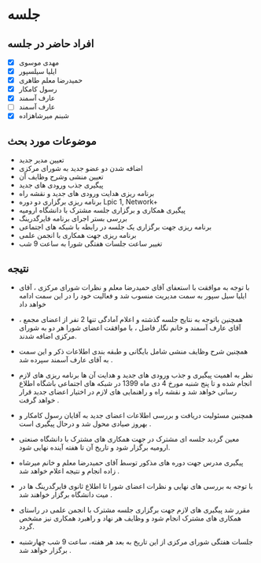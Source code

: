 # جلسه

## افراد حاضر در جلسه

- [x] مهدی موسوی
- [x] ایلیا سیلسپور
- [x] حمیدرضا معلم طاهری
- [x] رسول کامکار
- [x] عارف آسمند
- [ ] عارف آسمند
- [x] شبنم میرشاهزاده

## موضوعات مورد بحث

* تعیین مدیر جدید
* اضافه شدن دو عضو جدید به شورای مرکزی
* تعیین منشی وشرح وظایف آن
* پیگیری جذب ورودی های جدید
* برنامه ریزی هدایت ورودی های جدید و نقشه راه
* برنامه ریزی برگزاری دو دوره Lpic 1, Network+
* پیگیری همکاری و برگزاری جلسه مشترک با دانشگاه ارومیه
* بررسی بستر اجرای برنامه فایرگدرینگ
* برنامه ریزی جهت برگزاری یک جلسه در رابطه با شبکه های اجتماعی
* برنامه ریزی جهت همکاری با انجمن علمی 
* تغییر ساعت جلسات هفتگی شورا به ساعت 9 شب

## نتیجه

* با توجه به موافقت با استعفای آقای حمیدرضا معلم و نظرات شورای مرکزی ، آقای ایلیا سیل سپور به سمت مدیریت منسوب شد و فعالیت خود را در این سمت ادامه خواهد داد 
  
* همچنین باتوجه به نتایج جلسه گذشته و اعلام آمادگی تنها 2 نفر از اعضای مجمع ، آقای عارف آسمند و خانم نگار فاضل ، با موافقت اعضای شورا هر دو به شورای مرکزی اضافه  شدند.
 
* همچنین شرح وظایف منشی شامل بایگانی و طبقه بندی اطلاعات ذکر و این سمت به آقای عارف آسمند سپرده شد .
  
* نظر به اهمیت پیگیری و جذب ورودی های جدید و هدایت آن ها برنامه ریزی های لازم انجام شده و تا پنج شنبه مورخ 4 دی ماه 1399 در شبکه های اجتماعی باشگاه اطلاع رسانی خواهد شد و نقشه راه و راهنمایی های لازم در اختیار اعضای جدید قرار خواهد گرفت .
 
* همچنین مسئولیت دریافت و بررسی اطلاعات اعضای جدید به آقایان رسول کامکار و بهروز صیادی  محول شد و درحال پیگیری است .
  
* معین گردید جلسه ای مشترک در جهت همکاری های مشترک با دانشگاه صنعتی ارومیه برگزار شود و تاریخ آن تا هفته آینده نهایی شود.

* پیگیری مدرس جهت دوره های مذکور توسط آقای حمیدرضا معلم و خانم میرشاه زاده انجام و نتیجه اعلام خواهد شد .

* با توجه به بررسی های نهایی و نظرات اعضای شورا تا اطلاع ثانوی فایرگدرینگ ها در میت دانشگاه برگزار خواهند شد .

* مقرر شد پیگیری های لازم جهت برگزاری جلسه مشترک با انجمن علمی در راستای همکاری های مشترک انجام شود و وظایف هر نهاد و راهبرد همکاری نیز مشخص گردد.

*  جلسات هفتگی شورای مرکزی از این تاریخ به بعد هر هفته، ساعت 9 شب چهارشنبه برگزار خواهد شد .